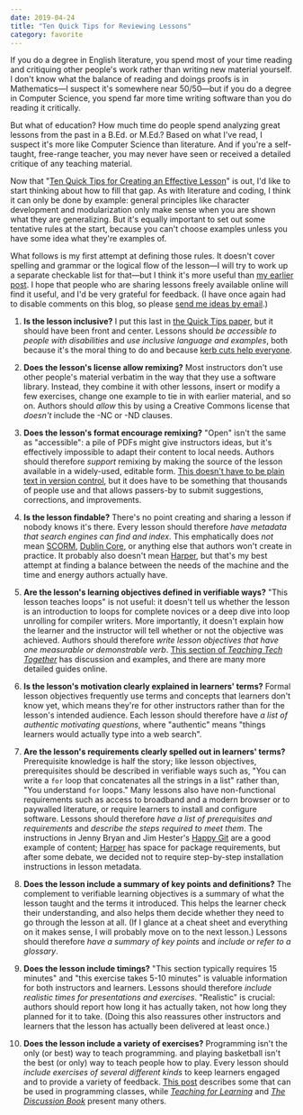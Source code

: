 ```yaml
---
date: 2019-04-24
title: "Ten Quick Tips for Reviewing Lessons"
category: favorite
---
```


If you do a degree in English literature,
you spend most of your time reading and critiquing other people's work
rather than writing new material yourself.
I don't know what the balance of reading and doings proofs is in Mathematics—I suspect
it's somewhere near 50/50—but if you do a degree in Computer Science,
you spend far more time writing software than you do reading it critically.

But what of education?
How much time do people spend analyzing great lessons from the past in a B.Ed. or M.Ed.?
Based on what I've read,
I suspect it's more like Computer Science than literature.
And if you're a self-taught, free-range teacher,
you may never have seen or received a detailed critique of any teaching material.

Now that
"[Ten Quick Tips for Creating an Effective Lesson][10-lesson]"
is out,
I'd like to start thinking about how to fill that gap.
As with literature and coding,
I think it can only be done by example:
general principles like character development and modularization only make sense
when you are shown what they are generalizing.
But it's equally important to set out some tentative rules at the start,
because you can't choose examples unless you have some idea what they're examples of.

What follows is my first attempt at defining those rules.
It doesn't cover spelling and grammar or the logical flow of the lesson—I will try
to work up a separate checkable list for that—but I think it's more useful than
[my earlier post](@root/2019/04/20/questions-for-learning-commons/).
I hope that people who are sharing lessons freely available online will find it useful,
and I'd be very grateful for feedback.
(I have once again had to disable comments on this blog,
so please [send me ideas by email](mailto:gvwilson@third-bit.com).)

1.  **Is the lesson inclusive?**
    I put this last in [the Quick Tips paper][10-lesson],
    but it should have been front and center.
    Lessons should *be accessible to people with disabilities*
    and *use inclusive language and examples*,
    both because it's the moral thing to do
    and because [kerb cuts help everyone][kerb-cuts].

2.  **Does the lesson's license allow remixing?**
    Most instructors don't use other people's material verbatim in the way that they use a software library.
    Instead, they combine it with other lessons,
    insert or modify a few exercises,
    change one example to tie in with earlier material,
    and so on.
    Authors should *allow* this by using a Creative Commons license
    that *doesn't* include the -NC or -ND clauses.

3.  **Does the lesson's format encourage remixing?**
    "Open" isn't the same as "accessible":
    a pile of PDFs might give instructors ideas,
    but it's effectively impossible to adapt their content to local needs.
    Authors should therefore *support* remixing by making the source of the lesson available in a widely-used, editable form.
    [This doesn't have to be plain text in version control][good-enough],
    but it does have to be something that thousands of people use
    and that allows passers-by to submit suggestions, corrections, and improvements.

4.  **Is the lesson findable?**
    There's no point creating and sharing a lesson if nobody knows it's there.
    Every lesson should therefore *have metadata that search engines can find and index*.
    This emphatically does *not* mean [SCORM][scorm], [Dublin Core][dublin-core],
    or anything else that authors won't create in practice.
    It probably also doesn't mean [Harper][harper],
    but that's my best attempt at finding a balance between the needs of the machine
    and the time and energy authors actually have.

5.  **Are the lesson's learning objectives defined in verifiable ways?**
    "This lesson teaches loops" is not useful:
    it doesn't tell us whether the lesson is an introduction to loops for complete novices
    or a deep dive into loop unrolling for compiler writers.
    More importantly,
    it doesn't explain how the learner and the instructor will tell whether or not the objective was achieved.
    Authors should therefore *write lesson objectives that have one measurable or demonstrable verb*.
    [This section of *Teaching Tech Together*][t3-objectives] has discussion and examples,
    and there are many more detailed guides online.

6.  **Is the lesson's motivation clearly explained in learners' terms?**
    Formal lesson objectives frequently use terms and concepts that learners don't know yet,
    which means they're for other instructors rather than for the lesson's intended audience.
    Each lesson should therefore have *a list of authentic motivating questions*,
    where "authentic" means "things learners would actually type into a web search".

7.  **Are the lesson's requirements clearly spelled out in learners' terms?**
    Prerequisite knowledge is half the story;
    like lesson objectives,
    prerequisites should be described in verifiable ways such as,
    "You can write a `for` loop that concatenates all the strings in a list"
    rather than, "You understand `for` loops."
    Many lessons also have non-functional requirements such as access to broadband and a modern browser
    or to paywalled literature,
    or require learners to install and configure software.
    Lessons should therefore *have a list of prerequisites and requirements*
    and *describe the steps required to meet them*.
    The instructions in Jenny Bryan and Jim Hester's [Happy Git][happy-git] are a good example of content;
    [Harper][harper] has space for package requirements,
    but after some debate,
    we decided not to require step-by-step installation instructions in lesson metadata.

8.  **Does the lesson include a summary of key points and definitions?**
    The complement to verifiable learning objectives is a summary of what the lesson taught
    and the terms it introduced.
    This helps the learner check their understanding,
    and also helps them decide whether they need to go through the lesson at all.
    (If I glance at a cheat sheet and everything on it makes sense,
    I will probably move on to the next lesson.)
    Lessons should therefore *have a summary of key points*
    and *include or refer to a glossary*.

9.  **Does the lesson include timings?**
    "This section typically requires 15 minutes" and "this exercise takes 5-10 minutes"
    is valuable information for both instructors and learners.
    Lessons should therefore *include realistic times for presentations and exercises*.
    "Realistic" is crucial:
    authors should report how long it has actually taken,
    not how long they planned for it to take.
    (Doing this also reassures other instructors and learners that the lesson has actually been delivered at least once.)

10. **Does the lesson include a variety of exercises?**
    Programming isn't the only (or best) way to teach programming.
    and playing basketball isn't the best (or only) way to teach people how to play.
    Every lesson should *include exercises of several different kinds*
    to keep learners engaged and to provide a variety of feedback.
    [This post](@root/2017/10/16/exercise-types/) describes some that can be used in programming classes,
    while *[Teaching for Learning][t4l]* and *[The Discussion Book][discussion]* present many others.

[10-lesson]: https://journals.plos.org/ploscompbiol/article/authors?id=10.1371/journal.pcbi.1006915
[discussion]: https://www.wiley.com/en-ad/The+Discussion+Book%3A+50+Great+Ways+to+Get+People+Talking-p-9781119049715
[dublin-core]: http://dublincore.org/
[good-enough]: https://journals.plos.org/ploscompbiol/article?id=10.1371/journal.pcbi.1005510#sec014
[happy-git]: https://happygitwithr.com/
[harper]: @root/ideas/harper/
[kerb-cuts]: https://medium.com/@mosaicofminds/the-curb-cut-effect-how-making-public-spaces-accessible-to-people-with-disabilities-helps-everyone-d69f24c58785
[scorm]: https://scorm.com/
[t3-objectives]: http://teachtogether.tech/en/process/#s:process-objectives
[t4l]: https://www.routledge.com/Teaching-for-Learning-101-Intentionally-Designed-Educational-Activities/Howell-Major-Harris-Zakrajsek/p/book/9780415699365

